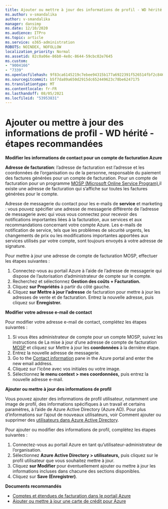 ```yaml
---
title: Ajouter ou mettre à jour des informations de profil - WD hérité - étapes recommandées
ms.author: v-smandalika
author: v-smandalika
manager: dansimp
ms.date: 12/10/2020
ms.audience: ITPro
ms.topic: article
ms.service: o365-administration
ROBOTS: NOINDEX, NOFOLLOW
localization_priority: Normal
ms.assetid: 82c0a06e-86b0-4e8c-8644-59cbc02e7645
ms.custom:
- "9004166"
- "7339"
ms.openlocfilehash: 9f83ca6145219c7ebee94315b177a6922391f526514fbf2c846f9a26a44228ba
ms.sourcegitcommit: b5f7da89a650d2915dc652449623c78be6247175
ms.translationtype: MT
ms.contentlocale: fr-FR
ms.lasthandoff: 08/05/2021
ms.locfileid: "53953831"
---
```

# <a name="add-or-update-profile-information---legacy-wd---recommended-steps"></a>Ajouter ou mettre à jour des informations de profil - WD hérité - étapes recommandées

**Modifier les informations de contact pour un compte de facturation Azure**

**Adresse de facturation**: l’adresse de facturation est l’adresse et les coordonnées de l’organisation ou de la personne, responsable du paiement des factures générées pour un compte de facturation. Pour un compte de facturation pour un programme [MOSP (Microsoft Online Service Program),](https://docs.microsoft.com/azure/cost-management-billing/manage/change-azure-account-profile#update-an-mosp-billing-account-address)il existe une adresse de facturation qui s’affiche sur toutes les factures générées pour le compte.

Adresse de messagerie du contact pour [](https://docs.microsoft.com/azure/cost-management-billing/manage/change-azure-account-profile#change-your-contact-email-address) les e-mails de **service** et marketing : vous pouvez spécifier une adresse de messagerie différente de l’adresse de messagerie avec qui vous vous connectez pour recevoir des notifications importantes liées à la facturation, aux services et aux recommandations concernant votre compte Azure. Les e-mails de notification de service, tels que les problèmes de sécurité urgents, les changements de prix ou les modifications importantes apportées aux services utilisés par votre compte, sont toujours envoyés à votre adresse de signature.

Pour mettre à jour une adresse de compte de facturation MOSP, effectuer les étapes suivantes :
1. Connectez-vous au portail Azure à l’aide de l’adresse de messagerie qui dispose de l’autorisation d’administrateur de compte sur le compte.
2. Recherchez et sélectionnez **Gestion des coûts + Facturation.** 
3. Cliquez **sur Propriétés** à partir du côté gauche. 
4. Cliquez **sur Mettre à jour l’adresse** de facturation pour mettre à jour les adresses de vente et de facturation. Entrez la nouvelle adresse, puis cliquez sur **Enregistrer.**

**Modifier votre adresse e-mail de contact** 

Pour modifier votre adresse e-mail de contact, complétez les étapes suivantes :
1. Si vous êtes administrateur de compte pour un compte MOSP, suivez les instructions de La mise à jour d’une adresse de compte de facturation [MOSP](https://docs.microsoft.com/azure/cost-management-billing/manage/change-azure-account-profile#update-an-mosp-billing-account-address) et cliquez sur Mettre à jour les **coordonnées** à la dernière étape. 
2. Entrez la nouvelle adresse de messagerie. 
3. Go to the [Contact information](https://ms.portal.azure.com/) pane in the Azure portal and enter the new email address. 
4. Cliquez sur l’icône avec vos initiales ou votre image. 
5. Sélectionnez **le menu context > mes coordonnées,** puis entrez la nouvelle adresse e-mail.

**Ajouter ou mettre à jour des informations de profil**

Vous pouvez ajouter des informations de profil utilisateur, notamment une image de profil, des informations spécifiques à un travail et certains paramètres, à l’aide de Azure Active Directory (Azure AD). Pour plus d’informations sur l’ajout de nouveaux utilisateurs, voir Comment ajouter ou supprimer des [utilisateurs dans Azure Active Directory](https://docs.microsoft.com/azure/active-directory/fundamentals/add-users-azure-active-directory).

Pour ajouter ou modifier des informations de profil, complétez les étapes suivantes :

1. Connectez-vous au portail Azure en tant qu’utilisateur-administrateur de l’organisation.
2. Sélectionnez **Azure Active Directory > utilisateurs,** puis cliquez sur le profil utilisateur que vous souhaitez mettre à jour. 
3. Cliquez **sur Modifier** pour éventuellement ajouter ou mettre à jour les informations incluses dans chacune des sections disponibles. 
4. Cliquez sur **Save (Enregistrer)**.

**Documents recommandés**

- [Comptes et étendues de facturation dans le portail Azure](https://docs.microsoft.com/azure/cost-management-billing/manage/view-all-accounts) 
- [Ajouter ou mettre à jour une carte de crédit pour Azure](https://docs.microsoft.com/azure/cost-management-billing/manage/change-credit-card)


